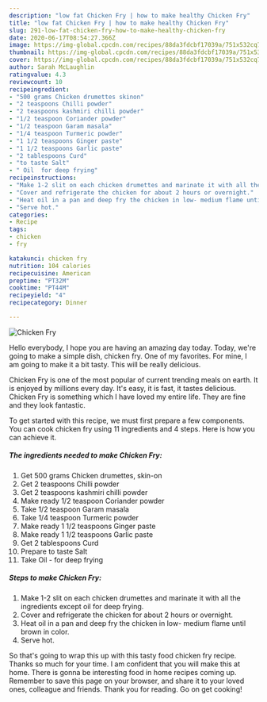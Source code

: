 ```yaml
---
description: "low fat Chicken Fry | how to make healthy Chicken Fry"
title: "low fat Chicken Fry | how to make healthy Chicken Fry"
slug: 291-low-fat-chicken-fry-how-to-make-healthy-chicken-fry
date: 2020-06-17T08:54:27.366Z
image: https://img-global.cpcdn.com/recipes/88da3fdcbf17039a/751x532cq70/chicken-fry-recipe-main-photo.jpg
thumbnail: https://img-global.cpcdn.com/recipes/88da3fdcbf17039a/751x532cq70/chicken-fry-recipe-main-photo.jpg
cover: https://img-global.cpcdn.com/recipes/88da3fdcbf17039a/751x532cq70/chicken-fry-recipe-main-photo.jpg
author: Sarah McLaughlin
ratingvalue: 4.3
reviewcount: 10
recipeingredient:
- "500 grams Chicken drumettes skinon"
- "2 teaspoons Chilli powder"
- "2 teaspoons kashmiri chilli powder"
- "1/2 teaspoon Coriander powder"
- "1/2 teaspoon Garam masala"
- "1/4 teaspoon Turmeric powder"
- "1 1/2 teaspoons Ginger paste"
- "1 1/2 teaspoons Garlic paste"
- "2 tablespoons Curd"
- "to taste Salt"
- " Oil  for deep frying"
recipeinstructions:
- "Make 1-2 slit on each chicken drumettes and marinate it with all the ingredients except oil for deep frying."
- "Cover and refrigerate the chicken for about 2 hours or overnight."
- "Heat oil in a pan and deep fry the chicken in low- medium flame until brown in color."
- "Serve hot."
categories:
- Recipe
tags:
- chicken
- fry

katakunci: chicken fry 
nutrition: 104 calories
recipecuisine: American
preptime: "PT32M"
cooktime: "PT44M"
recipeyield: "4"
recipecategory: Dinner

---
```



![Chicken Fry](https://img-global.cpcdn.com/recipes/88da3fdcbf17039a/751x532cq70/chicken-fry-recipe-main-photo.jpg)

Hello everybody, I hope you are having an amazing day today. Today, we're going to make a simple dish, chicken fry. One of my favorites. For mine, I am going to make it a bit tasty. This will be really delicious.



Chicken Fry is one of the most popular of current trending meals on earth. It is enjoyed by millions every day. It's easy, it is fast, it tastes delicious. Chicken Fry is something which I have loved my entire life. They are fine and they look fantastic.


To get started with this recipe, we must first prepare a few components. You can cook chicken fry using 11 ingredients and 4 steps. Here is how you can achieve it.

<!--inarticleads1-->

##### The ingredients needed to make Chicken Fry:

1. Get 500 grams Chicken drumettes, skin-on
1. Get 2 teaspoons Chilli powder
1. Get 2 teaspoons kashmiri chilli powder
1. Make ready 1/2 teaspoon Coriander powder
1. Take 1/2 teaspoon Garam masala
1. Take 1/4 teaspoon Turmeric powder
1. Make ready 1 1/2 teaspoons Ginger paste
1. Make ready 1 1/2 teaspoons Garlic paste
1. Get 2 tablespoons Curd
1. Prepare to taste Salt
1. Take  Oil - for deep frying




<!--inarticleads2-->

##### Steps to make Chicken Fry:

1. Make 1-2 slit on each chicken drumettes and marinate it with all the ingredients except oil for deep frying.
1. Cover and refrigerate the chicken for about 2 hours or overnight.
1. Heat oil in a pan and deep fry the chicken in low- medium flame until brown in color.
1. Serve hot.




So that's going to wrap this up with this tasty food chicken fry recipe. Thanks so much for your time. I am confident that you will make this at home. There is gonna be interesting food in home recipes coming up. Remember to save this page on your browser, and share it to your loved ones, colleague and friends. Thank you for reading. Go on get cooking!
